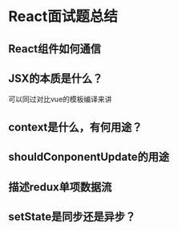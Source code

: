 # React面试题总结
## React组件如何通信
## JSX的本质是什么？
可以同过对比vue的模板编译来讲
## context是什么，有何用途？
## shouldConponentUpdate的用途
## 描述redux单项数据流
## setState是同步还是异步？